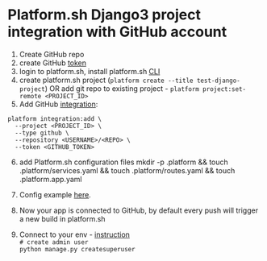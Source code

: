 # Platform.sh Django3 project integration with GitHub account
1. Create GitHub repo
2. create GitHub [token](https://docs.platform.sh/integrations/source/github.html)
3. login to platform.sh, install platform.sh [CLI](https://docs.platform.sh/administration/cli.html)
4. create platform.sh project (`platform create --title test-django-project`) OR add git repo to existing project - `platform project:set-remote <PROJECT_ID>`
5. Add GitHub [integration](https://docs.platform.sh/integrations/source/github.html):
```
platform integration:add \
  --project <PROJECT_ID> \
  --type github \
  --repository <USERNAME>/<REPO> \
  --token <GITHUB_TOKEN>
```

6. add Platform.sh  configuration files
    mkdir -p .platform && touch .platform/services.yaml && touch .platform/routes.yaml && touch .platform.app.yaml

7. Config example [here](https://github.com/platformsh-templates/django3).

8. Now your app is connected to GitHub, by default every push will trigger a new build in platform.sh

7. Connect to your env - [instruction](https://docs.platform.sh/development/ssh.html)  
  `# create admin user`  
  `python manage.py createsuperuser`
